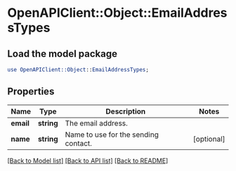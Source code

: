 # OpenAPIClient::Object::EmailAddressTypes

## Load the model package
```perl
use OpenAPIClient::Object::EmailAddressTypes;
```

## Properties
Name | Type | Description | Notes
------------ | ------------- | ------------- | -------------
**email** | **string** | The email address. | 
**name** | **string** | Name to use for the sending contact. | [optional] 

[[Back to Model list]](../README.md#documentation-for-models) [[Back to API list]](../README.md#documentation-for-api-endpoints) [[Back to README]](../README.md)


